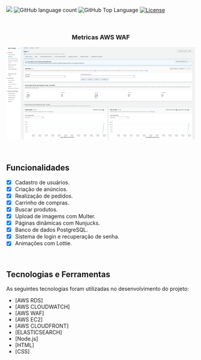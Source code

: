 
<p>
  <img src="https://img.shields.io/badge/made%20by-RAFAEL%20MARTINS-04cc5e?style=flat-square">
  <img alt="GitHub language count" src="https://img.shields.io/github/languages/count/martins-rafael/launchstore?color=04cc5e&style=flat-square">
  <img alt="GitHub Top Language" src="https://img.shields.io/github/languages/top/martins-rafael/launchstore?color=04cc5e&style=flat-square">
  <a href="https://opensource.org/licenses/MIT">
    <img alt="License" src="https://img.shields.io/badge/license-MIT-04cc5e?style=flat-square">
  </a>
  
</p>

<br>


<h3 align="center">Metricas AWS WAF</h3>
<p align="center">
  <img src=".github/awswaf.png" alt="AWS WAF">
</p>

<br>

## Funcionalidades

- [X] Cadastro de usuários.
- [X] Criação de anúncios.
- [X] Realização de pedidos.
- [X] Carrinho de compras.
- [X] Buscar produtos.
- [X] Upload de imagems com Multer.
- [X] Páginas dinâmicas com Nunjucks.
- [X] Banco de dados PostgreSQL.
- [X] Sistema de login e recuperação de senha.
- [X] Animações com Lottie.

<br>

## Tecnologias e Ferramentas

As seguintes tecnologias foram utilizadas no desenvolvimento do projeto:

- [AWS RDS]
- [AWS CLOUDWATCH]
- [AWS WAF]
- [AWS EC2]
- [AWS CLOUDFRONT]
- [ELASTICSEARCH]
- [Node.js]
- [HTML]
- [CSS]

<br>



